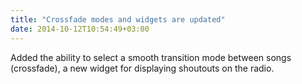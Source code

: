 ```yaml
---
title: "Crossfade modes and widgets are updated"
date: 2014-10-12T10:54:49+03:00
---
```


Added the ability to select a smooth transition mode between songs (crossfade), a new widget for displaying shoutouts on the radio.